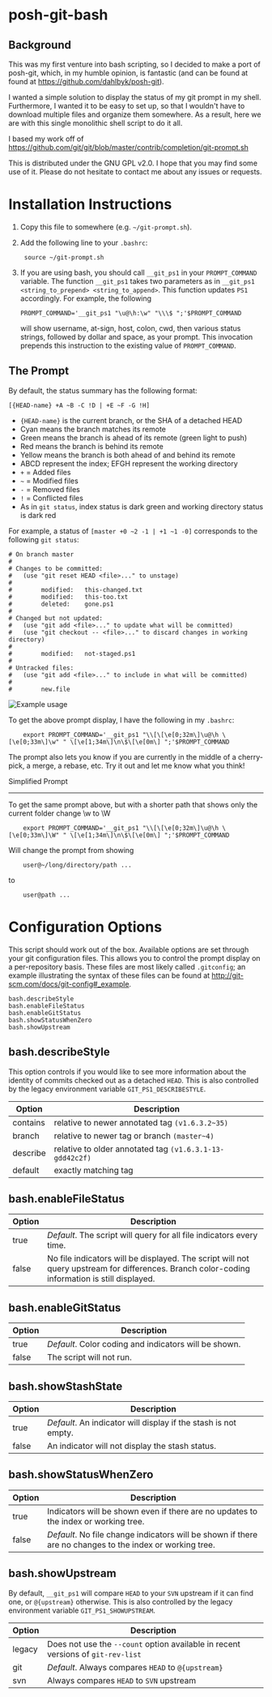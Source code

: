 posh-git-bash
=============

Background
----------

This was my first venture into bash scripting, so I decided to make a port of
posh-git, which, in my humble opinion, is fantastic (and can be found at found
at https://github.com/dahlbyk/posh-git).

I wanted a simple solution to display the status of my git prompt in my shell.
Furthermore, I wanted it to be easy to set up, so that I wouldn't have to download
multiple files and organize them somewhere. As a result, here we are with this single
monolithic shell script to do it all.

I based my work off of
https://github.com/git/git/blob/master/contrib/completion/git-prompt.sh

This is distributed under the GNU GPL v2.0. I hope that you may find some use of
it. Please do not hesitate to contact me about any issues or requests.


Installation Instructions
=========================
1. Copy this file to somewhere (e.g. `~/git-prompt.sh`).
2. Add the following line to your `.bashrc`:

        source ~/git-prompt.sh

3.  If you are using bash, you should call `__git_ps1` in your `PROMPT_COMMAND`
    variable. The function `__git_ps1` takes two parameters as in
    `__git_ps1 <string_to_prepend> <string_to_append>`. This function updates `PS1`
    accordingly. For example, the following

        PROMPT_COMMAND='__git_ps1 "\u@\h:\w" "\\\$ ";'$PROMPT_COMMAND

    will show username, at-sign, host, colon, cwd, then various status strings,
    followed by dollar and space, as your prompt. This invocation prepends this
    instruction to the existing value of `PROMPT_COMMAND`.


The Prompt
----------
By default, the status summary has the following format:

    [{HEAD-name} +A ~B -C !D | +E ~F -G !H]

* `{HEAD-name}` is the current branch, or the SHA of a detached HEAD
 * Cyan means the branch matches its remote
 * Green means the branch is ahead of its remote (green light to push)
 * Red means the branch is behind its remote
 * Yellow means the branch is both ahead of and behind its remote
* ABCD represent the index; EFGH represent the working directory
 * `+` = Added files
 * `~` = Modified files
 * `-` = Removed files
 * `!` = Conflicted files
 * As in `git status`, index status is dark green and working directory status
 is dark red

For example, a status of `[master +0 ~2 -1 | +1 ~1 -0]` corresponds to the
following `git status`:

    # On branch master
    #
    # Changes to be committed:
    #   (use "git reset HEAD <file>..." to unstage)
    #
    #        modified:   this-changed.txt
    #        modified:   this-too.txt
    #        deleted:    gone.ps1
    #
    # Changed but not updated:
    #   (use "git add <file>..." to update what will be committed)
    #   (use "git checkout -- <file>..." to discard changes in working directory)
    #
    #        modified:   not-staged.ps1
    #
    # Untracked files:
    #   (use "git add <file>..." to include in what will be committed)
    #
    #        new.file

![Example usage](http://i.imgur.com/vNShFtg.png)

To get the above prompt display, I have the following in my `.bashrc`:

        export PROMPT_COMMAND='__git_ps1 "\\[\[\e[0;32m\]\u@\h \[\e[0;33m\]\w" " \[\e[1;34m\]\n\$\[\e[0m\] ";'$PROMPT_COMMAND

The prompt also lets you know if you are currently in the middle of a cherry-pick, a merge, a rebase, etc.
Try it out and let me know what you think!

Simplified Prompt

-----------------
To get the same prompt above, but with a shorter path that shows only the current folder change \w to \W

        export PROMPT_COMMAND='__git_ps1 "\\[\[\e[0;32m\]\u@\h \[\e[0;33m\]\W" " \[\e[1;34m\]\n\$\[\e[0m\] ";'$PROMPT_COMMAND

Will change the prompt from showing 

        user@~/long/directory/path ...
to

        user@path ...



Configuration Options
=====================

This script should work out of the box. Available options are set through
your git configuration files. This allows you to control the prompt display on a
per-repository basis. These files are most likely called `.gitconfig`; an 
example illustrating the syntax of these files can be found at
http://git-scm.com/docs/git-config#_example.
```
bash.describeStyle
bash.enableFileStatus
bash.enableGitStatus
bash.showStatusWhenZero
bash.showUpstream
```

bash.describeStyle
------------------

This option controls if you would like to see more information about the
identity of commits checked out as a detached `HEAD`. This is also controlled
by the legacy environment variable `GIT_PS1_DESCRIBESTYLE`.

Option   | Description
-------- | -----------
contains | relative to newer annotated tag `(v1.6.3.2~35)`
branch   | relative to newer tag or branch `(master~4)`
describe | relative to older annotated tag `(v1.6.3.1-13-gdd42c2f)`
default  | exactly matching tag

bash.enableFileStatus
---------------------

Option | Description
------ | -----------
true   | _Default_. The script will query for all file indicators every time.
false  | No file indicators will be displayed. The script will not query upstream for differences. Branch color-coding information is still displayed.

bash.enableGitStatus
--------------------

Option | Description
------ | -----------
true   | _Default_. Color coding and indicators will be shown.
false  | The script will not run.

bash.showStashState
-------------------

Option | Description
------ | -----------
true   | _Default_. An indicator will display if the stash is not empty.
false  | An indicator will not display the stash status.

bash.showStatusWhenZero
-----------------------

Option | Description
------ | -----------
true   | Indicators will be shown even if there are no updates to the index or working tree. 
false  | _Default_. No file change indicators will be shown if there are no changes to the index or working tree.

bash.showUpstream
-----------------

By default, `__git_ps1` will compare `HEAD` to your `SVN` upstream if it can
find one, or `@{upstream}` otherwise. This is also controlled by the legacy
environment variable `GIT_PS1_SHOWUPSTREAM`.

Option | Description
------ | -----------
legacy | Does not use the `--count` option available in recent versions of `git-rev-list`
git    | _Default_. Always compares `HEAD` to `@{upstream}`
svn    | Always compares `HEAD` to `SVN` upstream
